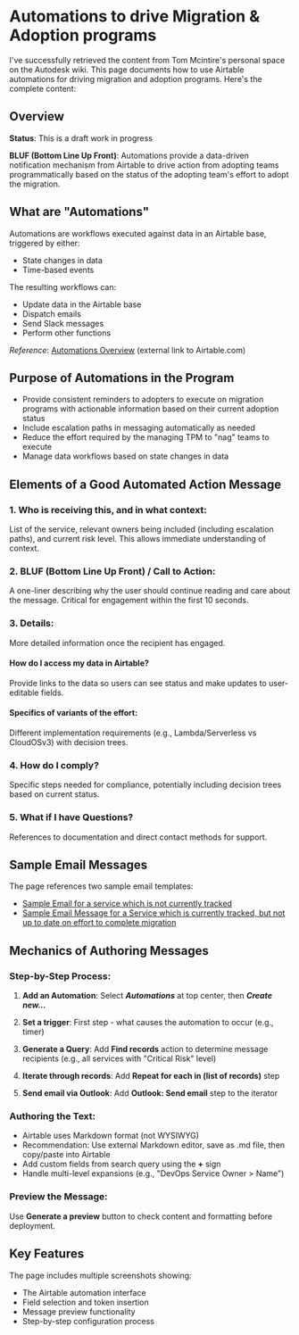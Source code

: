 
# Automations to drive Migration & Adoption programs

I've successfully retrieved the content from Tom Mcintire's personal space on the Autodesk wiki. This page documents how to use Airtable automations for driving migration and adoption programs. Here's the complete content:

## Overview

**Status**: This is a draft work in progress

**BLUF (Bottom Line Up Front)**: Automations provide a data-driven notification mechanism from Airtable to drive action from adopting teams programmatically based on the status of the adopting team's effort to adopt the migration.

## What are "Automations"

Automations are workflows executed against data in an Airtable base, triggered by either:
- State changes in data 
- Time-based events

The resulting workflows can:
- Update data in the Airtable base
- Dispatch emails
- Send Slack messages
- Perform other functions

*Reference*: [Automations Overview](https://support.airtable.com/docs/automations-overview-articles) (external link to Airtable.com)

## Purpose of Automations in the Program

- Provide consistent reminders to adopters to execute on migration programs with actionable information based on their current adoption status
- Include escalation paths in messaging automatically as needed
- Reduce the effort required by the managing TPM to "nag" teams to execute
- Manage data workflows based on state changes in data

## Elements of a Good Automated Action Message

### 1. Who is receiving this, and in what context:
List of the service, relevant owners being included (including escalation paths), and current risk level. This allows immediate understanding of context.

### 2. BLUF (Bottom Line Up Front) / Call to Action:
A one-liner describing why the user should continue reading and care about the message. Critical for engagement within the first 10 seconds.

### 3. Details:
More detailed information once the recipient has engaged.

#### How do I access my data in Airtable?
Provide links to the data so users can see status and make updates to user-editable fields.

#### Specifics of variants of the effort:
Different implementation requirements (e.g., Lambda/Serverless vs CloudOSv3) with decision trees.

### 4. How do I comply?
Specific steps needed for compliance, potentially including decision trees based on current status.

### 5. What if I have Questions?
References to documentation and direct contact methods for support.

## Sample Email Messages

The page references two sample email templates:
- [Sample Email for a service which is not currently tracked](https://wiki.autodesk.com/x/uP1Srw)
- [Sample Email Message for a Service which is currently tracked, but not up to date on effort to complete migration](https://wiki.autodesk.com/x/q-1Srw)

## Mechanics of Authoring Messages

### Step-by-Step Process:

1. **Add an Automation**: Select ***Automations*** at top center, then ***Create new...***

2. **Set a trigger**: First step - what causes the automation to occur (e.g., timer)

3. **Generate a Query**: Add **Find records** action to determine message recipients (e.g., all services with "Critical Risk" level)

4. **Iterate through records**: Add **Repeat for each in (list of records)** step

5. **Send email via Outlook**: Add **Outlook: Send email** step to the iterator

### Authoring the Text:

- Airtable uses Markdown format (not WYSIWYG)
- Recommendation: Use external Markdown editor, save as .md file, then copy/paste into Airtable
- Add custom fields from search query using the **+** sign
- Handle multi-level expansions (e.g., "DevOps Service Owner > Name")

### Preview the Message:
Use **Generate a preview** button to check content and formatting before deployment.

## Key Features

The page includes multiple screenshots showing:
- The Airtable automation interface
- Field selection and token insertion
- Message preview functionality
- Step-by-step configuration process
